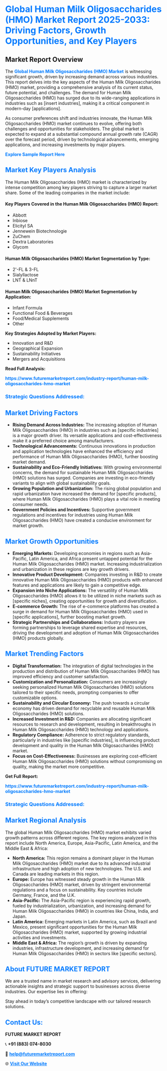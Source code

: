 <h1 style="color: #007BFF;">Global Human Milk Oligosaccharides (HMO) Market Report 2025-2033: Driving Factors, Growth Opportunities, and Key Players</h1>

<section id="overview">
<h2>Market Report Overview</h2>
<p>The <a href="https://www.futuremarketreport.com/industry-report/human-milk-oligosaccharides-hmo-market" style="color: #007BFF; text-decoration: none;"><strong>Global Human Milk Oligosaccharides (HMO) Market</strong></a> is witnessing significant growth, driven by increasing demand across various industries. This report delves into the key aspects of the Human Milk Oligosaccharides (HMO) market, providing a comprehensive analysis of its current status, future potential, and challenges. The demand for Human Milk Oligosaccharides (HMO) has surged due to its wide-ranging applications in industries such as [insert industries], making it a critical component in modern-day [applications].</p>
<p>As consumer preferences shift and industries innovate, the Human Milk Oligosaccharides (HMO) market continues to evolve, offering both challenges and opportunities for stakeholders. The global market is expected to expand at a substantial compound annual growth rate (CAGR) over the forecast period, driven by technological advancements, emerging applications, and increasing investments by major players.</p>
</section>

<section id="overview">
<p><a href="https://www.futuremarketreport.com/request-sample/reportId=26280" style="color: #007BFF; text-decoration: none;"><strong>Explore Sample Report Here</strong></a></p>
</section>

<section id="key-players">
<h2 style="color: #007BFF;">Market Key Players Analysis</h2>
<p>The Human Milk Oligosaccharides (HMO) market is characterized by intense competition among key players striving to capture a larger market share. Some of the leading companies in the market include:</p>
<h4>Key Players Covered in the Human Milk Oligosaccharides (HMO) Report:</h4>
<ul><li>Abbott</li><li>Inbiose</li><li>Elicityl SA</li><li>Jennewein Biotechnologie</li><li>ZuChem</li><li>Dextra Laboratories</li><li>Glycom</li></ul>
<h4>Human Milk Oligosaccharides (HMO) Market Segmentation by Type:</h4>
<ul><li>2&#039;-FL &amp; 3-FL</li><li>Sialyllactose</li><li>LNT &amp; LNnT</li></ul>

<h4>Human Milk Oligosaccharides (HMO) Market Segmentation by Application:</h4>
<ul><li>Infant Formula</li><li>Functional Food &amp; Beverages</li><li>Food/Medical Supplements</li><li>Other</li></ul>
<p><strong>Key Strategies Adopted by Market Players:</strong></p>
<ul>
<li>Innovation and R&D</li>
<li>Geographical Expansion</li>
<li>Sustainability Initiatives</li>
<li>Mergers and Acquisitions</li>
</ul>
</section>

<section>
<p><strong>Read Full Analysis: </strong></p><a href="https://www.futuremarketreport.com/industry-report/human-milk-oligosaccharides-hmo-market" style="color: #007BFF; text-decoration: none;"><strong>https://www.futuremarketreport.com/industry-report/human-milk-oligosaccharides-hmo-market</strong></a>
<h3 style="color: #007BFF;">Strategic Questions Addressed:</h3>
</section>

<section id="driving-factors">
<h2 style="color: #007BFF;">Market Driving Factors</h2>
<ul>
<li><strong>Rising Demand Across Industries:</strong> The increasing adoption of Human Milk Oligosaccharides (HMO) in industries such as [specific industries] is a major growth driver. Its versatile applications and cost-effectiveness make it a preferred choice among manufacturers.</li>
<li><strong>Technological Advancements:</strong> Continuous innovations in production and application technologies have enhanced the efficiency and performance of Human Milk Oligosaccharides (HMO), further boosting market demand.</li>
<li><strong>Sustainability and Eco-Friendly Initiatives:</strong> With growing environmental concerns, the demand for sustainable Human Milk Oligosaccharides (HMO) solutions has surged. Companies are investing in eco-friendly variants to align with global sustainability goals.</li>
<li><strong>Growing Population and Urbanization:</strong> The rising global population and rapid urbanization have increased the demand for [specific products], where Human Milk Oligosaccharides (HMO) plays a vital role in meeting consumer needs.</li>
<li><strong>Government Policies and Incentives:</strong> Supportive government regulations and incentives for industries using Human Milk Oligosaccharides (HMO) have created a conducive environment for market growth.</li>
</ul>
</section>

<section id="growth-opportunities">
<h2 style="color: #007BFF;">Market Growth Opportunities</h2>
<ul>
<li><strong>Emerging Markets:</strong> Developing economies in regions such as Asia-Pacific, Latin America, and Africa present untapped potential for the Human Milk Oligosaccharides (HMO) market. Increasing industrialization and urbanization in these regions are key growth drivers.</li>
<li><strong>Innovative Product Development:</strong> Companies investing in R&D to create innovative Human Milk Oligosaccharides (HMO) products with enhanced features and applications are likely to gain a competitive edge.</li>
<li><strong>Expansion into Niche Applications:</strong> The versatility of Human Milk Oligosaccharides (HMO) allows it to be utilized in niche markets such as [specific niches], creating opportunities for growth and diversification.</li>
<li><strong>E-commerce Growth:</strong> The rise of e-commerce platforms has created a surge in demand for Human Milk Oligosaccharides (HMO) used in [specific applications], further boosting market growth.</li>
<li><strong>Strategic Partnerships and Collaborations:</strong> Industry players are forming partnerships to leverage shared expertise and resources, driving the development and adoption of Human Milk Oligosaccharides (HMO) products globally.</li>
</ul>
</section>

<section id="trending-factors">
<h2 style="color: #007BFF;">Market Trending Factors</h2>
<ul>
<li><strong>Digital Transformation:</strong> The integration of digital technologies in the production and distribution of Human Milk Oligosaccharides (HMO) has improved efficiency and customer satisfaction.</li>
<li><strong>Customization and Personalization:</strong> Consumers are increasingly seeking personalized Human Milk Oligosaccharides (HMO) solutions tailored to their specific needs, prompting companies to offer customizable options.</li>
<li><strong>Sustainability and Circular Economy:</strong> The push towards a circular economy has driven demand for recyclable and reusable Human Milk Oligosaccharides (HMO) solutions.</li>
<li><strong>Increased Investment in R&D:</strong> Companies are allocating significant resources to research and development, resulting in breakthroughs in Human Milk Oligosaccharides (HMO) technology and applications.</li>
<li><strong>Regulatory Compliance:</strong> Adherence to strict regulatory standards, particularly in industries like [specific industries], is influencing product development and quality in the Human Milk Oligosaccharides (HMO) market.</li>
<li><strong>Focus on Cost-Effectiveness:</strong> Businesses are exploring cost-efficient Human Milk Oligosaccharides (HMO) solutions without compromising on quality, making the market more competitive.</li>
</ul>
</section>

<section>
<p><strong>Get Full Report: </strong></p><a href="https://www.futuremarketreport.com/industry-report/human-milk-oligosaccharides-hmo-market" style="color: #007BFF; text-decoration: none;"><strong>https://www.futuremarketreport.com/industry-report/human-milk-oligosaccharides-hmo-market</strong></a>
<h3 style="color: #007BFF;">Strategic Questions Addressed:</h3>
</section>


<section id="regional-analysis">
<h2 style="color: #007BFF;">Market Regional Analysis</h2>
<p>The global Human Milk Oligosaccharides (HMO) market exhibits varied growth patterns across different regions. The key regions analyzed in this report include North America, Europe, Asia-Pacific, Latin America, and the Middle East & Africa:</p>
<ul>
<li><strong>North America:</strong> This region remains a dominant player in the Human Milk Oligosaccharides (HMO) market due to its advanced industrial infrastructure and high adoption of new technologies. The U.S. and Canada are leading markets in this region.</li>
<li><strong>Europe:</strong> Europe has witnessed steady growth in the Human Milk Oligosaccharides (HMO) market, driven by stringent environmental regulations and a focus on sustainability. Key countries include Germany, France, and the U.K.</li>
<li><strong>Asia-Pacific:</strong> The Asia-Pacific region is experiencing rapid growth, fueled by industrialization, urbanization, and increasing demand for Human Milk Oligosaccharides (HMO) in countries like China, India, and Japan.</li>
<li><strong>Latin America:</strong> Emerging markets in Latin America, such as Brazil and Mexico, present significant opportunities for the Human Milk Oligosaccharides (HMO) market, supported by growing industrial activities and investments.</li>
<li><strong>Middle East & Africa:</strong> The region’s growth is driven by expanding industries, infrastructure development, and increasing demand for Human Milk Oligosaccharides (HMO) in sectors like [specific sectors].</li>
</ul>
</section>

<footer>
<h2 style="color: #007BFF;">About FUTURE MARKET REPORT</h2>
<p>We are a trusted name in market research and advisory services, delivering actionable insights and strategic support to businesses across diverse industries. Our expertise lies in offering:</p>

<p>Stay ahead in today’s competitive landscape with our tailored research solutions.</p>

<h2 style="color: #007BFF;">Contact Us:</h2>
<p><strong>FUTURE MARKET REPORT</strong></p>
<p>📞 <strong>+91 (883) 074-8030</strong></p>
<p>📧 <strong><a href="mailto:help@futuremarketreport.com" style="color: #007BFF;">help@futuremarketreport.com</a></strong></p>
<p>🌐 <strong><a href="https://www.futuremarketreport.com/" style="color: #007BFF;">Visit Our Website</a></strong></p>
</footer>